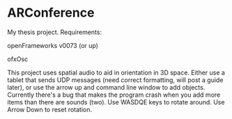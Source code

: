 ARConference
============

My thesis project.
Requirements:

openFrameworks v0073 (or up)

ofxOsc

This project uses spatial audio to aid in orientation in 3D space.
Either use a tablet that sends UDP messages (need correct formatting, will post a guide later), or use the arrow up and command line window to add objects.
Currently there's a bug that makes the program crash when you add more items than there are sounds (two).
Use WASDQE keys to rotate around.
Use Arrow Down to reset rotation. 
